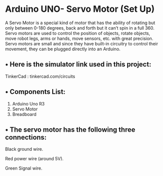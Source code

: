 
# Arduino UNO- Servo Motor (Set Up)

A Servo Motor is a special kind of motor that has the ability of rotating but only between 0-180 degrees, back and forth but it can’t spin in a full  360. Servo motors are used to control the position of objects, rotate objects, move robot legs, arms or hands, move sensors, etc. with great precision. Servo motors are small and since they have built-in circuitry to control their movement, they can be plugged directly into an Arduino.

## •	Here is the simulator link used in this project:

TinkerCad : tinkercad.com/circuits 

## •	Components List:

1.	Arduino Uno R3
2.	Servo Motor 
3.	Breadboard 


## •	The servo motor has the following three connections: 

Black ground wire. 

Red power wire (around 5V). 

Green Signal wire.

